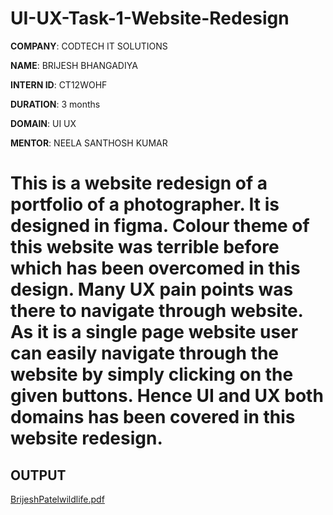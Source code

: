 # UI-UX-Task-1-Website-Redesign

**COMPANY**: CODTECH IT SOLUTIONS

**NAME**: BRIJESH BHANGADIYA

**INTERN ID**: CT12WOHF

**DURATION**:  3 months

**DOMAIN**:  UI UX

**MENTOR**:  NEELA SANTHOSH KUMAR

# This is a website redesign of a portfolio of a photographer. It is designed in figma. Colour theme of this website was terrible before which has been overcomed in this design. Many UX pain points was there to navigate through website. As it is a single page website user can easily navigate through the website by simply clicking on the given buttons. Hence UI and UX both domains has been covered in this website redesign.

## OUTPUT

[BrijeshPatelwildlife.pdf](https://github.com/user-attachments/files/19643793/BrijeshPatelwildlife.pdf)


